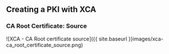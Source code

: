 ## Creating a PKI with XCA

### CA Root Certificate: Source

![XCA - CA Root certificate source]({{ site.baseurl }}images/xca-ca_root_certificate_source.png)


